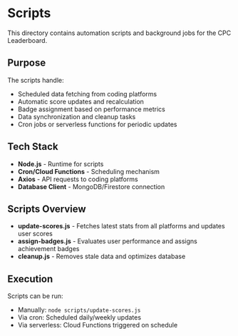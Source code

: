 # Scripts

This directory contains automation scripts and background jobs for the CPC Leaderboard.

## Purpose

The scripts handle:
- Scheduled data fetching from coding platforms
- Automatic score updates and recalculation
- Badge assignment based on performance metrics
- Data synchronization and cleanup tasks
- Cron jobs or serverless functions for periodic updates

## Tech Stack

- **Node.js** - Runtime for scripts
- **Cron/Cloud Functions** - Scheduling mechanism
- **Axios** - API requests to coding platforms
- **Database Client** - MongoDB/Firestore connection

## Scripts Overview

- **update-scores.js** - Fetches latest stats from all platforms and updates user scores
- **assign-badges.js** - Evaluates user performance and assigns achievement badges
- **cleanup.js** - Removes stale data and optimizes database

## Execution

Scripts can be run:
- Manually: `node scripts/update-scores.js`
- Via cron: Scheduled daily/weekly updates
- Via serverless: Cloud Functions triggered on schedule
